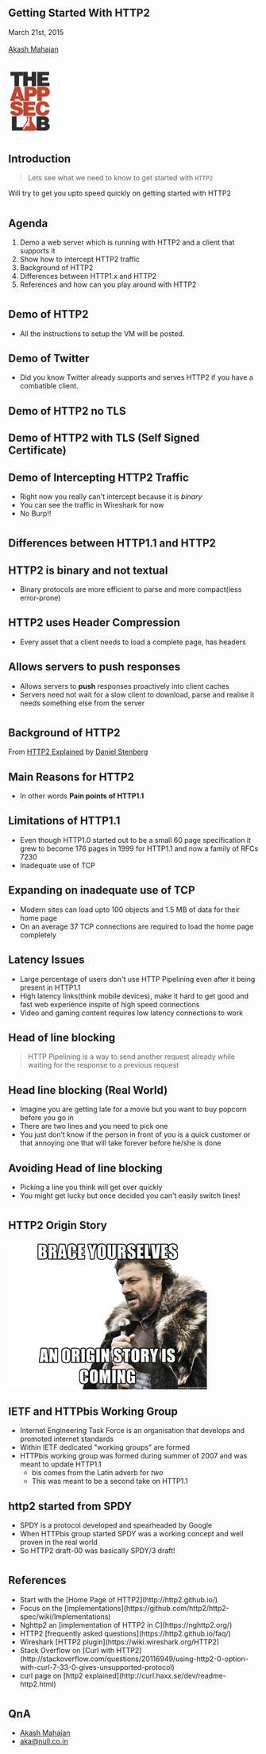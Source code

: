 ## Getting Started With HTTP2 
March 21st, 2015
<br /><br />
[Akash Mahajan](https://twitter.com/makash)  
<br /><br />
![The App Sec Lab](images/theappseclab-logo-small.png)

#

## Introduction
> Lets see what we need to know to get started with `HTTP2`

<aside class="notes">
Will try to get you upto speed quickly on getting started with HTTP2
</aside>

# 

## Agenda

1. Demo a web server which is running with HTTP2 and a client that supports it
2. Show how to intercept HTTP2 traffic
3. Background of HTTP2
4. Differences between HTTP1.x and HTTP2
5. References and how can you play around with HTTP2

# 

## Demo of HTTP2 
- All the instructions to setup the VM will be posted.

## Demo of Twitter 
- Did you know Twitter already supports and serves HTTP2 if you have a combatible client.

## Demo of HTTP2 no TLS

## Demo of HTTP2 with TLS (Self Signed Certificate)

## Demo of Intercepting HTTP2 Traffic
- Right now you really can't intercept because it is *binary*
- You can see the traffic in Wireshark for now
- No Burp!!

#

## Differences between HTTP1.1 and HTTP2 

## HTTP2 is binary and not textual
- Binary protocols are more efficient to parse and more compact(less error-prone)    

## HTTP2 uses Header Compression
- Every asset that a client needs to load a complete page, has headers

## Allows servers to **push** responses 
- Allows servers to **push** responses proactively into client caches
- Servers need not wait for a slow client to download, parse and realise it needs something else from the server
   
# 

## Background of HTTP2 
From [HTTP2 Explained](http://http2-explained.readthedocs.org/en/latest/src/httptoday.html) by [Daniel Stenberg](https://twitter.com/bagder)

## Main Reasons for HTTP2
- In other words **Pain points of HTTP1.1**

## Limitations of HTTP1.1
 - Even though HTTP1.0 started out to be a small 60 page specification it grew to become 176 pages in 1999 for HTTP1.1 and now a family of RFCs 7230
- Inadequate use of TCP
    
## Expanding on inadequate use of TCP
- Modern sites can load upto 100 objects and 1.5 MB of data for their home page
- On an average 37 TCP connections are required to load the home page completely

## Latency Issues
- Large percentage of users don't use HTTP Pipelining even after it being present in HTTP1.1
- High latency links(think mobile devices), make it hard to get good and fast web experience inspite of high speed connections
- Video and gaming content requires low latency connections to work

## Head of line blocking
> HTTP Pipelining is a way to send another request already while waiting for the response to a previous request

## Head line blocking (Real World)
<ul align="left">
<li class="fragment">Imagine you are getting late for a movie but you want to buy popcorn before you go in</li>
<li class="fragment">There are two lines and you need to pick one</li>
<li class="fragment grow">You just don’t know if the person in front of you is a quick customer or that annoying one that will take forever before he/she is done</li>
</ul>

## Avoiding Head of line blocking
- Picking a line you think will get over quickly
- You might get lucky but once decided you can't easily switch lines!

#

## HTTP2 Origin Story
![](images/an_origin_story_is_coming.jpg)


## IETF and HTTPbis Working Group
- Internet Engineering Task Force is an organisation that develops and promoted internet standards
- Within IETF dedicated "working groups" are formed
- HTTPbis working group was formed during summer of 2007 and was meant to update HTTP1.1
    - bis comes from the Latin adverb for *two*
    - This was meant to be a second take on HTTP1.1
    
## http2 started from SPDY
- SPDY is a protocol developed and spearheaded by Google 
- When HTTPbis group started SPDY was a working concept and well proven in the real world
- So HTTP2 draft-00 was basically SPDY/3 draft! 

# 

## References 
<ul align="left">
<li class="fragment highlight-red">Start with the [Home Page of HTTP2](http://http2.github.io/)</li>
<li class="fragment highlight-red">Focus on the [implementations](https://github.com/http2/http2-spec/wiki/Implementations)</li>
<li class="fragment highlight-red">Nghttp2 an [implementation of HTTP2 in C](https://nghttp2.org/)</li>
<li class="fragment highlight-red">HTTP2 [frequently asked questions](https://http2.github.io/faq/)</li>
<li class="fragment highlight-red">Wireshark [HTTP2 plugin](https://wiki.wireshark.org/HTTP2)</li>
<li class="fragment highlight-red">Stack Overflow on [Curl with HTTP2](http://stackoverflow.com/questions/20116949/using-http2-0-option-with-curl-7-33-0-gives-unsupported-protocol)</li>
<li class="fragment highlight-red">curl page on [http2 explained](http://curl.haxx.se/dev/readme-http2.html)</li>
</ul>


# 

## QnA
- [Akash Mahajan](https://twitter.com/makash)
- [aka@null.co.in](mailto:aka@null.co.in)


